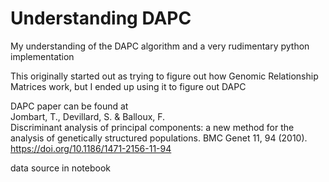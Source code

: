 # Understanding DAPC
 My understanding of the DAPC algorithm and a very rudimentary python implementation

This originally started out as trying to figure out how Genomic Relationship Matrices work, but I ended up using it to figure out DAPC

DAPC paper can be found at \
Jombart, T., Devillard, S. & Balloux, F. \
Discriminant analysis of principal components: a new method for the analysis of genetically structured populations. 
BMC Genet 11, 94 (2010). https://doi.org/10.1186/1471-2156-11-94

data source in notebook
